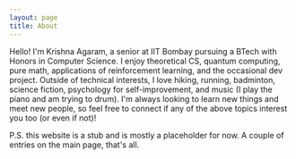 ```yaml
---
layout: page
title: About
---
```


<!-- <p class="message">
  Hey there! This page is included as an example. Feel free to customize it for your own use upon downloading. Carry on!
</p> -->

Hello! I'm Krishna Agaram, a senior at IIT Bombay pursuing a BTech with Honors in Computer Science. I enjoy theoretical CS, quantum computing, pure math, applications of reinforcement learning, and the occasional dev project. Outside of technical interests, I love hiking, running, badminton, science fiction, psychology for self-improvement, and music (I play the piano and am trying to drum). I'm always looking to learn new things and meet new people, so feel free to connect if any of the above topics interest you too (or even if not)!

P.S. this website is a stub and is mostly a placeholder for now. A couple of entries on the main page, that's all.
